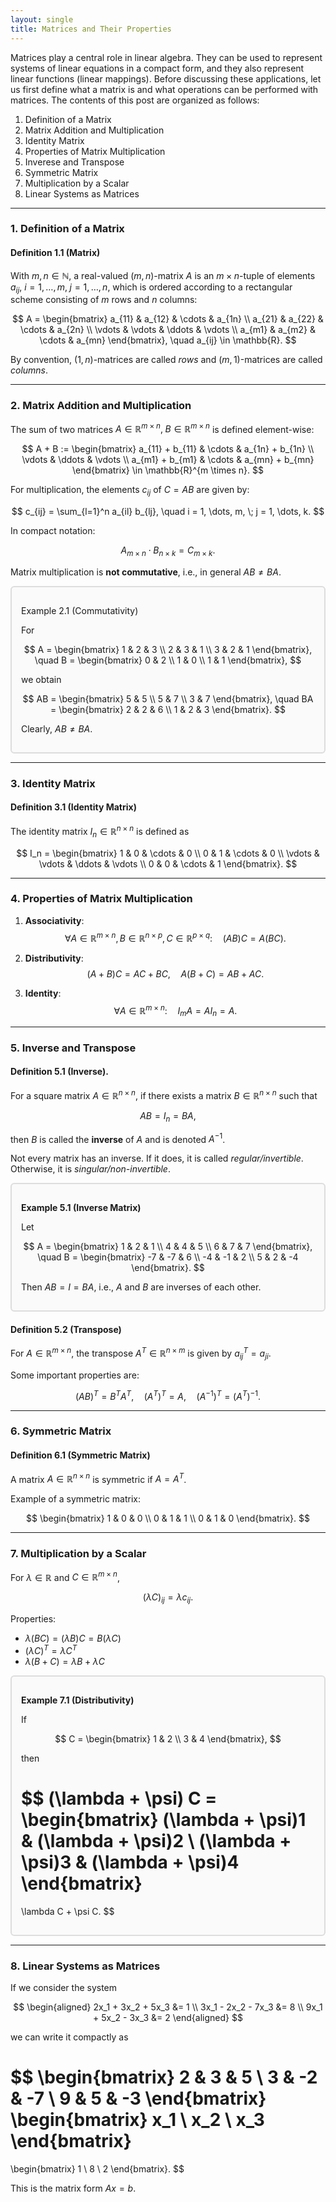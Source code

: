 ```yaml
---
layout: single
title: Matrices and Their Properties
---
```


Matrices play a central role in linear algebra. They can be used to represent systems of linear equations in a compact form, and they also represent linear functions (linear mappings). Before discussing these applications, let us first define what a matrix is and what operations can be performed with matrices. The contents of this post are organized as follows: 

1. Definition of a Matrix  
2. Matrix Addition and Multiplication
3. Identity Matrix
4. Properties of Matrix Multiplication
5. Inverese and Transpose
6. Symmetric Matrix
7. Multiplication by a Scalar
8. Linear Systems as Matrices

---
### 1. Definition of a Matrix  

#### Definition 1.1 (Matrix)

With $m, n \in \mathbb{N}$, a real-valued $(m,n)$-matrix $A$ is an $m \times n$-tuple of elements $a_{ij}$, $i = 1, \dots, m, \; j = 1, \dots, n$, which is ordered according to a rectangular scheme consisting of $m$ rows and $n$ columns:

$$
A =
\begin{bmatrix}
a_{11} & a_{12} & \cdots & a_{1n} \\
a_{21} & a_{22} & \cdots & a_{2n} \\
\vdots & \vdots & \ddots & \vdots \\
a_{m1} & a_{m2} & \cdots & a_{mn}
\end{bmatrix}, 
\quad a_{ij} \in \mathbb{R}.
$$

By convention, $(1,n)$-matrices are called *rows* and $(m,1)$-matrices are called *columns*.  

---

### 2. Matrix Addition and Multiplication

The sum of two matrices $A \in \mathbb{R}^{m \times n}, \; B \in \mathbb{R}^{m \times n}$ is defined element-wise:

$$
A + B :=
\begin{bmatrix}
a_{11} + b_{11} & \cdots & a_{1n} + b_{1n} \\
\vdots & \ddots & \vdots \\
a_{m1} + b_{m1} & \cdots & a_{mn} + b_{mn}
\end{bmatrix}
\in \mathbb{R}^{m \times n}.
$$

For multiplication, the elements $c_{ij}$ of $C = AB$ are given by:

$$
c_{ij} = \sum_{l=1}^n a_{il} b_{lj}, 
\quad i = 1, \dots, m, \; j = 1, \dots, k.
$$

In compact notation:

$$
A_{m \times n} \cdot B_{n \times k} = C_{m \times k}.
$$

Matrix multiplication is **not commutative**, i.e., in general $AB \neq BA$.

<div style="border: 2px solid #ddd; padding: 15px; border-radius: 6px; background: #fafafa;">

Example 2.1 (Commutativity) 

For  

$$
A = \begin{bmatrix}
1 & 2 & 3 \\
2 & 3 & 1 \\
3 & 2 & 1
\end{bmatrix}, 
\quad 
B = \begin{bmatrix}
0 & 2 \\
1 & 0 \\
1 & 1
\end{bmatrix},
$$

we obtain  

$$
AB = \begin{bmatrix}
5 & 5 \\
5 & 7 \\
3 & 7
\end{bmatrix}, 
\quad
BA = \begin{bmatrix}
2 & 2 & 6 \\
1 & 2 & 3
\end{bmatrix}.
$$  

Clearly, $AB \neq BA$.

</div>

---
### 3. Identity Matrix 

#### Definition 3.1 (Identity Matrix)

The identity matrix $I_n \in \mathbb{R}^{n \times n}$ is defined as

$$
I_n =
\begin{bmatrix}
1 & 0 & \cdots & 0 \\
0 & 1 & \cdots & 0 \\
\vdots & \vdots & \ddots & \vdots \\
0 & 0 & \cdots & 1
\end{bmatrix}.
$$

---
### 4. Properties of Matrix Multiplication

1. **Associativity**:  
   $$
   \forall A \in \mathbb{R}^{m \times n}, B \in \mathbb{R}^{n \times p}, C \in \mathbb{R}^{p \times q}: \quad (AB)C = A(BC).
   $$

2. **Distributivity**:  
   $$
   (A + B)C = AC + BC, \quad A(B + C) = AB + AC.
   $$

3. **Identity**:  
   $$
   \forall A \in \mathbb{R}^{m \times n}: \quad I_m A = A I_n = A.
   $$

---
### 5. Inverse and Transpose

#### Definition 5.1 (Inverse).

For a square matrix $A \in \mathbb{R}^{n \times n}$, if there exists a matrix $B \in \mathbb{R}^{n \times n}$ such that  

$$
AB = I_n = BA,
$$  

then $B$ is called the **inverse** of $A$ and is denoted $A^{-1}$.

Not every matrix has an inverse. If it does, it is called *regular/invertible*. Otherwise, it is *singular/non-invertible*.  

<div style="border: 2px solid #ddd; padding: 15px; border-radius: 6px; background: #fafafa;">

**Example 5.1 (Inverse Matrix)**

Let  

$$
A = \begin{bmatrix}
1 & 2 & 1 \\
4 & 4 & 5 \\
6 & 7 & 7
\end{bmatrix}, 
\quad 
B = \begin{bmatrix}
-7 & -7 & 6 \\
-4 & -1 & 2 \\
5 & 2 & -4
\end{bmatrix}.
$$

Then $AB = I = BA$, i.e., $A$ and $B$ are inverses of each other.

</div>

#### Definition 5.2 (Transpose)

For $A \in \mathbb{R}^{m \times n}$, the transpose $A^T \in \mathbb{R}^{n \times m}$ is given by $a^T_{ij} = a_{ji}$.  

Some important properties are:

$$
(AB)^T = B^T A^T, 
\quad (A^T)^T = A,
\quad (A^{-1})^T = (A^T)^{-1}.
$$

---
### 6. Symmetric Matrix

#### Definition 6.1 (Symmetric Matrix)  

A matrix $A \in \mathbb{R}^{n \times n}$ is symmetric if $A = A^T$.

Example of a symmetric matrix:

$$
\begin{bmatrix}
1 & 0 & 0 \\
0 & 1 & 1 \\
0 & 1 & 0
\end{bmatrix}.
$$

---
### 7. Multiplication by a Scalar

For $\lambda \in \mathbb{R}$ and $C \in \mathbb{R}^{m \times n}$,  

$$
(\lambda C)_{ij} = \lambda c_{ij}.
$$

Properties:  

- $\lambda (BC) = (\lambda B) C = B(\lambda C)$  
- $(\lambda C)^T = \lambda C^T$  
- $\lambda (B + C) = \lambda B + \lambda C$  

<div style="border: 2px solid #ddd; padding: 15px; border-radius: 6px; background: #fafafa;">

**Example 7.1 (Distributivity)**

If  

$$
C = \begin{bmatrix}
1 & 2 \\
3 & 4
\end{bmatrix},
$$

then  

$$
(\lambda + \psi) C =
\begin{bmatrix}
(\lambda + \psi)1 & (\lambda + \psi)2 \\
(\lambda + \psi)3 & (\lambda + \psi)4
\end{bmatrix}
=
\lambda C + \psi C.
$$

</div>

---
### 8. Linear Systems as Matrices

If we consider the system

$$
\begin{aligned}
2x_1 + 3x_2 + 5x_3 &= 1 \\
3x_1 - 2x_2 - 7x_3 &= 8 \\
9x_1 + 5x_2 - 3x_3 &= 2
\end{aligned}
$$

we can write it compactly as

$$
\begin{bmatrix}
2 & 3 & 5 \\
3 & -2 & -7 \\
9 & 5 & -3
\end{bmatrix}
\begin{bmatrix}
x_1 \\
x_2 \\
x_3
\end{bmatrix}
=
\begin{bmatrix}
1 \\
8 \\
2
\end{bmatrix}.
$$

This is the matrix form $Ax = b$. 

